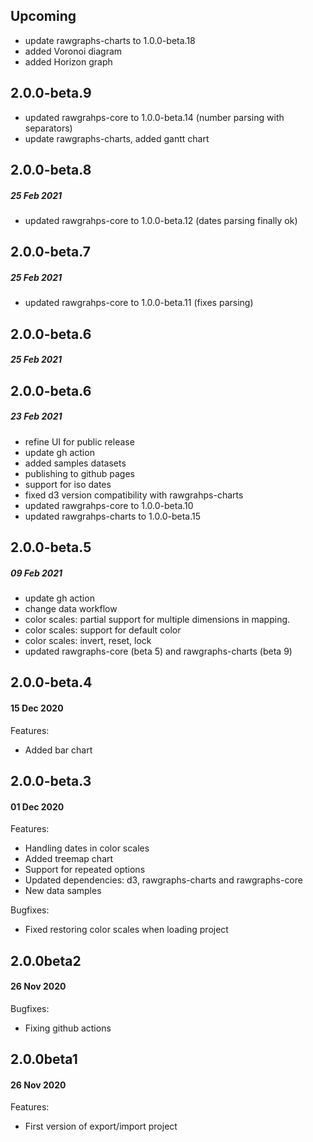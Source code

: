 ## Upcoming

- update rawgraphs-charts to 1.0.0-beta.18
- added Voronoi diagram
- added Horizon graph

## 2.0.0-beta.9

- updated rawgrahps-core to 1.0.0-beta.14 (number parsing with separators)
- update rawgraphs-charts, added gantt chart

## 2.0.0-beta.8

##### 25 Feb 2021

- updated rawgrahps-core to 1.0.0-beta.12 (dates parsing finally ok)

## 2.0.0-beta.7

##### 25 Feb 2021

- updated rawgrahps-core to 1.0.0-beta.11 (fixes parsing)

## 2.0.0-beta.6

##### 25 Feb 2021

## 2.0.0-beta.6

##### 23 Feb 2021

- refine UI for public release
- update gh action
- added samples datasets
- publishing to github pages
- support for iso dates
- fixed d3 version compatibility with rawgrahps-charts
- updated rawgrahps-core to 1.0.0-beta.10
- updated rawgrahps-charts to 1.0.0-beta.15

## 2.0.0-beta.5

##### 09 Feb 2021

- update gh action
- change data workflow
- color scales: partial support for multiple dimensions in mapping.
- color scales: support for default color
- color scales: invert, reset, lock
- updated rawgraphs-core (beta 5) and rawgraphs-charts (beta 9)

## 2.0.0-beta.4

#### 15 Dec 2020

Features:

- Added bar chart

## 2.0.0-beta.3

#### 01 Dec 2020

Features:

- Handling dates in color scales
- Added treemap chart
- Support for repeated options
- Updated dependencies: d3, rawgraphs-charts and rawgraphs-core
- New data samples

Bugfixes:

- Fixed restoring color scales when loading project

## 2.0.0beta2

#### 26 Nov 2020

Bugfixes:

- Fixing github actions

## 2.0.0beta1

#### 26 Nov 2020

Features:

- First version of export/import project

